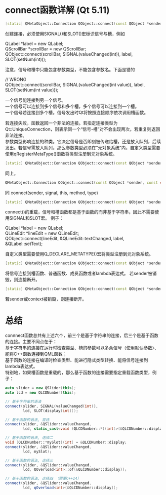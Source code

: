 # connect函数详解 (Qt 5.11)
```cpp
[static] QMetaObject::Connection QObject::connect(const QObject *sender, const char *signal, const QObject *receiver, const char *method, Qt::ConnectionType type = Qt::AutoConnection)
```
创建连接，必须使用SIGNAL()和SLOT()宏标识信号与槽，例如

  QLabel *label = new QLabel;  
  QScrollBar *scrollBar = new QScrollBar;  
  QObject::connect(scrollBar, SIGNAL(valueChanged(int)),
                   label,  SLOT(setNum(int)));

注意，信号和槽中只能包含参数类型，不能包含参数名。下面是错的

  // WRONG  
  QObject::connect(scrollBar, SIGNAL(valueChanged(int value)),
                   label, SLOT(setNum(int value)));

一个信号能连接到另一个信号。  
一个信号可以连接到多个信号和多个槽，多个信号可以连接到一个槽。  
一个信号若连接到多个槽，信号发出时Qt将按照连接顺序依次调用槽函数。

若连接失败，函数返回一个非法的连接。若指定连接类型为Qt::UniqueConnection，则表示同一个“信号-槽”对不会出现两次，若重复则返回非法连接。  
参数类型影响连接的种类。它决定信号是否即刻被传递给槽，还是放入队列，后续发出。若信号需放入队列，那么参数类型必须在“元对象系统”内，自定义类型需要使用qRegisterMetaType()函数将类型注册到元对象系统。
```cpp
[static] QMetaObject::Connection QObject::connect(const QObject *sender, const QMetaMethod &signal, const QObject *receiver, const QMetaMethod &method, Qt::ConnectionType type = Qt::AutoConnection)
```
同上。
```cpp
QMetaObject::Connection QObject::connect(const QObject *sender, const char *signal, const char *method, Qt::ConnectionType type = Qt::AutoConnection) const
```
同 connect(sender, signal, this, method, type)
```cpp
[static] QMetaObject::Connection QObject::connect(const QObject *sender, PointerToMemberFunction signal, const QObject *receiver, PointerToMemberFunction method, Qt::ConnectionType type = Qt::AutoConnection)
```
connect()的重载，信号和槽函数都是基于函数的而非基于字符串，因此不需要使用SIGNAL和SLOT宏。
例子：

  QLabel *label = new QLabel;  
  QLineEdit *lineEdit = new QLineEdit;  
  QObject::connect(lineEdit, &QLineEdit::textChanged,
                   label,  &QLabel::setText);

自定义类型需要使用Q_DECLARE_METATYPE()宏将类型注册到元对象系统。
```cpp
[static] QMetaObject::Connection QObject::connect(const QObject *sender, PointerToMemberFunction signal, Functor functor)
```
将信号连接到槽函数、普通函数、成员函数或者lambda表达式。
若sender被销毁，则连接断开。
```cpp
[static] QMetaObject::Connection QObject::connect(const QObject *sender, PointerToMemberFunction signal, const QObject *context, Functor functor, Qt::ConnectionType type = Qt::AutoConnection)
```
若sender或context被销毁，则连接断开。

# 总结
connnect函数总共有上述六个，前三个是基于字符串的连接，后三个是基于函数的连接。主要不同点在于：  
基于字符串的连接在运行时检查类型、槽的参数可以多余信号（使用默认参数）、能将C++函数连接到QML函数；  
基于函数的连接在编译时检查类型、能进行隐式类型转换、能将信号连接到lambda表达式。  
特别地，如果槽函数是重载的，那么基于函数的连接需要指定重载函数类型，例子：
```cpp
auto slider = new QSlider(this);
auto lcd = new QLCDNumber(this);

// 基于字符串的语法
connect(slider, SIGNAL(valueChanged(int)),
        lcd, SLOT(display(int)));

// 基于函数的语法, 首选
connect(slider, &QSlider::valueChanged,
        lcd, static_cast<void (QLCDNumber::*)(int)>(&QLCDNumber::display));

// 基于函数的语法, 选择二
void (QLCDNumber::*mySlot)(int) = &QLCDNumber::display;
connect(slider, &QSlider::valueChanged,
        lcd, mySlot);

// 基于函数的语法, 选择三
connect(slider, &QSlider::valueChanged,
        lcd, QOverload<int>::of(&QLCDNumber::display));

// 基于函数的语法, 选择四 （需要C++14）
connect(slider, &QSlider::valueChanged,
        lcd, qOverload<int>(&QLCDNumber::display));
```
